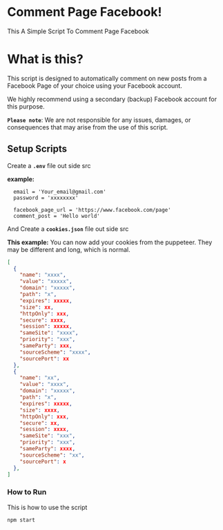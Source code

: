 # **Comment Page Facebook!**

This A Simple Script To Comment Page Facebook 

# **What is this?**
This script is designed to automatically comment on new posts from a Facebook Page of your choice using your Facebook account.

We highly recommend using a secondary (backup) Facebook account for this purpose.

**`Please note`**: We are not responsible for any issues, damages, or consequences that may arise from the use of this script.


## Setup Scripts

Create a **`.env`** file out side src

**example:**

```env
  email = 'Your_email@gmail.com'
  password = 'xxxxxxxx'
  
  facebook_page_url = 'https://www.facebook.com/page'
  comment_post = 'Hello world'
```


And Create a **`cookies.json`** file out side src

**This example:**
You can now add your cookies from the puppeteer. They may be different and long, which is normal.

```json
[
  {
    "name": "xxxx",
    "value": "xxxxx",
    "domain": "xxxxx",
    "path": "x",
    "expires": xxxxx,
    "size": xx,
    "httpOnly": xxx,
    "secure": xxxx,
    "session": xxxxx,
    "sameSite": "xxxx",
    "priority": "xxx",
    "sameParty": xxx,
    "sourceScheme": "xxxx",
    "sourcePort": xx
  },
  {
    "name": "xx",
    "value": "xxxx",
    "domain": "xxxxx",
    "path": "x",
    "expires": xxxxx,
    "size": xxxx,
    "httpOnly": xxx,
    "secure": xx,
    "session": xxxx,
    "sameSite": "xxx",
    "priority": "xxx",
    "sameParty": xxxx,
    "sourceScheme": "xx",
    "sourcePort": x
  },
]
```

### How to Run
This is how to use the script

```bash
npm start
```


